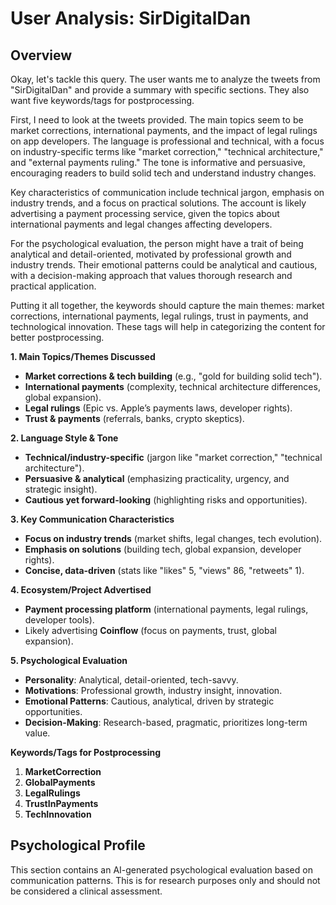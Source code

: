 # User Analysis: SirDigitalDan

## Overview

<think>
Okay, let's tackle this query. The user wants me to analyze the tweets from "SirDigitalDan" and provide a summary with specific sections. They also want five keywords/tags for postprocessing. 

First, I need to look at the tweets provided. The main topics seem to be market corrections, international payments, and the impact of legal rulings on app developers. The language is professional and technical, with a focus on industry-specific terms like "market correction," "technical architecture," and "external payments ruling." The tone is informative and persuasive, encouraging readers to build solid tech and understand industry changes.

Key characteristics of communication include technical jargon, emphasis on industry trends, and a focus on practical solutions. The account is likely advertising a payment processing service, given the topics about international payments and legal changes affecting developers. 

For the psychological evaluation, the person might have a trait of being analytical and detail-oriented, motivated by professional growth and industry trends. Their emotional patterns could be analytical and cautious, with a decision-making approach that values thorough research and practical application.

Putting it all together, the keywords should capture the main themes: market corrections, international payments, legal rulings, trust in payments, and technological innovation. These tags will help in categorizing the content for better postprocessing.
</think>

**1. Main Topics/Themes Discussed**  
- **Market corrections & tech building** (e.g., "gold for building solid tech").  
- **International payments** (complexity, technical architecture differences, global expansion).  
- **Legal rulings** (Epic vs. Apple’s payments laws, developer rights).  
- **Trust & payments** (referrals, banks, crypto skeptics).  

**2. Language Style & Tone**  
- **Technical/industry-specific** (jargon like "market correction," "technical architecture").  
- **Persuasive & analytical** (emphasizing practicality, urgency, and strategic insight).  
- **Cautious yet forward-looking** (highlighting risks and opportunities).  

**3. Key Communication Characteristics**  
- **Focus on industry trends** (market shifts, legal changes, tech evolution).  
- **Emphasis on solutions** (building tech, global expansion, developer rights).  
- **Concise, data-driven** (stats like "likes" 5, "views" 86, "retweets" 1).  

**4. Ecosystem/Project Advertised**  
- **Payment processing platform** (international payments, legal rulings, developer tools).  
- Likely advertising **Coinflow** (focus on payments, trust, global expansion).  

**5. Psychological Evaluation**  
- **Personality**: Analytical, detail-oriented, tech-savvy.  
- **Motivations**: Professional growth, industry insight, innovation.  
- **Emotional Patterns**: Cautious, analytical, driven by strategic opportunities.  
- **Decision-Making**: Research-based, pragmatic, prioritizes long-term value.  

**Keywords/Tags for Postprocessing**  
1. **MarketCorrection**  
2. **GlobalPayments**  
3. **LegalRulings**  
4. **TrustInPayments**  
5. **TechInnovation**

## Psychological Profile

This section contains an AI-generated psychological evaluation based on communication patterns. This is for research purposes only and should not be considered a clinical assessment.